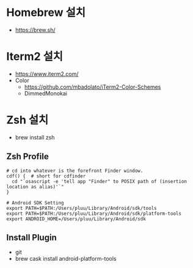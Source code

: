# Homebrew 설치

- https://brew.sh/

# Iterm2 설치

- https://www.iterm2.com/
- Color
   - https://github.com/mbadolato/iTerm2-Color-Schemes
   - DimmedMonokai

# Zsh 설치

- brew install zsh

## Zsh Profile

```
# cd into whatever is the forefront Finder window.
cdf() {  # short for cdfinder
  cd "`osascript -e 'tell app "Finder" to POSIX path of (insertion location as alias)'`"
}

# Android SDK Setting
export PATH=$PATH:/Users/pluu/Library/Android/sdk/tools
export PATH=$PATH:/Users/pluu/Library/Android/sdk/platform-tools
export ANDROID_HOME=/Users/pluu/Library/Android/sdk
```
## Install Plugin

- git
- brew cask install android-platform-tools
